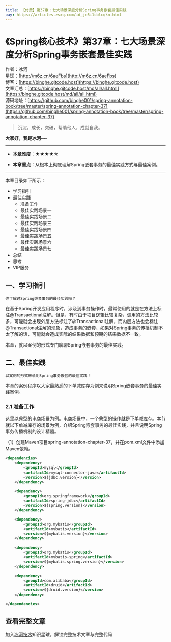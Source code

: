 ```yaml
---
title: 【付费】第37章：七大场景深度分析Spring事务嵌套最佳实践
pay: https://articles.zsxq.com/id_je5i1cblcqkn.html
---
```


# 《Spring核心技术》第37章：七大场景深度分析Spring事务嵌套最佳实践

作者：冰河
<br/>星球：[http://m6z.cn/6aeFbs](http://m6z.cn/6aeFbs)
<br/>博客：[https://binghe.gitcode.host](https://binghe.gitcode.host)
<br/>文章汇总：[https://binghe.gitcode.host/md/all/all.html](https://binghe.gitcode.host/md/all/all.html)
<br/>源码地址：[https://github.com/binghe001/spring-annotation-book/tree/master/spring-annotation-chapter-37](https://github.com/binghe001/spring-annotation-book/tree/master/spring-annotation-chapter-37)

> 沉淀，成长，突破，帮助他人，成就自我。

**大家好，我是冰河~~**

------

* **本章难度**：★★★★☆

* **本章重点**：从根本上彻底理解Spring嵌套事务的最佳实践方式与最佳案例。

------

本章目录如下所示：

* 学习指引
* 最佳实践
  * 准备工作
  * 最佳实践场景一
  * 最佳实践场景二
  * 最佳实践场景三
  * 最佳实践场景四
  * 最佳实践场景五
  * 最佳实践场景六
  * 最佳实践场景七
* 总结
* 思考
* VIP服务

## 一、学习指引

`你了解过Spring嵌套事务的最佳实践吗？`

在基于Spring开发应用程序时，涉及到事务操作时，最常使用的就是在方法上标注@Transactional注解。但是，有时由于项目逻辑比较复杂，调用的方法比较多，可能就会出现外层方法标注了@Transactional注解，而内层方法也会标注@Transactional注解的现象，造成事务的嵌套，如果对Spring事务的传播机制不太了解的话，可能就会造成实际的结果数据和预期的结果数据不一致。

本章，就以案例的形式专门聊聊Spring嵌套事务的最佳实践。

## 二、最佳实践

`以案例的形式来说明Spring事务嵌套的最佳实践！`

本章的案例程序以大家最熟悉的下单减库存为例来说明Spring嵌套事务的最佳实践案例。

### 2.1 准备工作

这里以典型的电商场景为例。电商场景中，一个典型的操作就是下单减库存。本节就以下单减库存的场景为例，介绍Spring嵌套事务的最佳实践，并且说明Spring事务传播机制的设计精髓。

（1）创建Maven项目spring-annotation-chapter-37，并在pom.xml文件中添加Maven依赖。

```xml
<dependencies>
    <dependency>
        <groupId>mysql</groupId>
        <artifactId>mysql-connector-java</artifactId>
        <version>${jdbc.version}</version>
    </dependency>

    <dependency>
        <groupId>org.springframework</groupId>
        <artifactId>spring-jdbc</artifactId>
        <version>${spring.version}</version>
    </dependency>

    <dependency>
        <groupId>org.mybatis</groupId>
        <artifactId>mybatis</artifactId>
        <version>${mybatis.version}</version>
    </dependency>

    <dependency>
        <groupId>org.mybatis</groupId>
        <artifactId>mybatis-spring</artifactId>
        <version>${mybatis.spring.version}</version>
    </dependency>

    <dependency>
        <groupId>com.alibaba</groupId>
        <artifactId>druid</artifactId>
        <version>${druid.version}</version>
    </dependency>

</dependencies>
```

## 查看完整文章

加入[冰河技术](http://m6z.cn/6aeFbs)知识星球，解锁完整技术文章与完整代码
